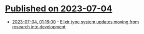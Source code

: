 # [Published on 2023-07-04](index.md)

* [2023-07-04, 01:16:00](https://lobste.rs/s/stacig/elixir_type_system_updates_moving_from) - [Elixir type system updates moving from research into development](https://elixir-lang.org/blog/2023/06/22/type-system-updates-research-dev/)
